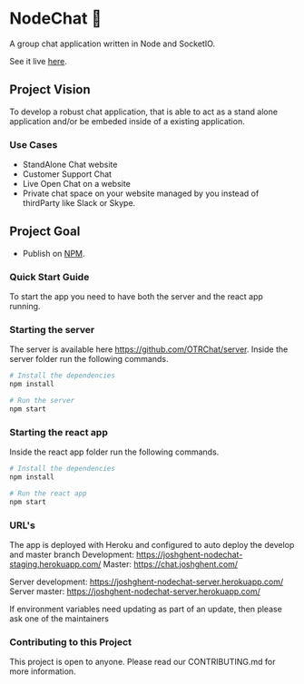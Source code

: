 # NodeChat :speech_balloon:

A group chat application written in Node and SocketIO.

See it live [here](https://chat.joshghent.com).

## Project Vision

To develop a robust chat application, that is able to act as a stand alone application and/or be embeded inside of a existing application.

### Use Cases
* StandAlone Chat website
* Customer Support Chat
* Live Open Chat on a website
* Private chat space on your website managed by you instead of thirdParty like Slack or Skype.

## Project Goal
* Publish on [NPM](www.npmjs.com).

### Quick Start Guide
To start the app you need to have both the server and the react app running.

### Starting the server
The server is available here https://github.com/OTRChat/server.
Inside the server folder run the following commands.
```bash
# Install the dependencies
npm install

# Run the server
npm start
```
### Starting the react app
Inside the react app folder run the following commands.
```bash
# Install the dependencies
npm install

# Run the react app
npm start
```

### URL's
The app is deployed with Heroku and configured to auto deploy the develop and master branch
Development: https://joshghent-nodechat-staging.herokuapp.com/
Master: https://chat.joshghent.com/

Server development: https://joshghent-nodechat-server.herokuapp.com/
Server master: https://joshghent-nodechat-server.herokuapp.com/

If environment variables need updating as part of an update, then please ask one of the maintainers

### Contributing to this Project

This project is open to anyone. Please read our CONTRIBUTING.md for more information.

